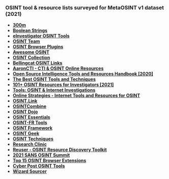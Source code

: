 <h3>OSINT tool & resource lists surveyed for MetaOSINT v1 dataset (2021)</h3> 
   <ul>
     <li><a href='https://300m.com/osint/'><strong>300m</strong></a></li>
     <li><a href='https://booleanstrings.com/tools/'><strong>Boolean Strings</strong></a></li>
     <li><a href='https://www.einvestigator.com/open-source-intelligence-tools/'><strong>eInvestigator OSINT Tools</strong></a></li>
     <li><a href='https://github.com/IVMachiavelli/OSINT_Team_Links'><strong>OSINT Team</strong></a></li>
     <li><a href='https://github.com/IVMachiavelli/OSINT-Browser-Plugins'><strong>OSINT Browser Plugins</strong></a></li>
     <li><a href='https://github.com/jivoi/awesome-osint'><strong>Awesome OSINT</strong></a></li>
     <li><a href='https://github.com/Ph055a/awesome_osint'><strong>OSINT Collection</strong></a></li>
     <li><a href='https://docs.google.com/document/d/1BfLPJpRtyq4RFtHJoNpvWQjmGnyVkfE2HYoICKOGguA/edit'><strong>Bellingcat OSINT Links</strong></a></li>
     <li><a href='https://docs.google.com/spreadsheets/d/1klugQqw6POlBtuzon8S0b18-gpsDwX-5OYRrB7TyNEw/edit#gid=0'><strong>AaronCTI - CTI & OSINT Online Resources</strong></a></li>
     <li><a href='https://i-intelligence.eu/uploads/public-documents/OSINT_Handbook_2020.pdf'><strong>Open Source Intelligence Tools and Resources Handbook [2020]</strong></a></li>
     <li><a href='https://www.intelligencefusion.co.uk/blog/the-best-open-source-intelligence-osint-tools-and-techniques'><strong>The Best OSINT Tools and Techniques</strong></a></li>
     <li><a href='https://i-sight.com/resources/101-osint-resources-for-investigators/'><strong>101+ OSINT Resources for Investigators [2021]</strong></a></li>
     <li><a href='https://netbootcamp.org/osinttools/'><strong>Tools: OSINT & Internet Investigations</strong></a></li>
     <li><a href='http://onstrat.com/osint/'><strong>Online Strategies - Internet Tools and Resources for OSINT</strong></a></li>
     <li><a href='http://osint.link/'><strong>OSINT.Link</strong></a></li>
     <li><a href='https://www.osintcombine.com/osint-bookmarks'><strong>OSINTCombine</strong></a></li>
     <li><a href='https://www.osintdojo.com/resources/'><strong>OSINT Dojo</strong></a></li>
     <li><a href='http://osintessentials.com/'><strong>OSINT Essentials</strong></a></li>
     <li><a href='https://osintfr.com/en/tools/'><strong>OSINT-FR Tools</strong></a></li>
     <li><a href='http://osintframework.com/'><strong>OSINT Framework</strong></a></li>
     <li><a href='https://osintgeek.de/tools'><strong>OSINT Geek</strong></a></li>
     <li><a href='https://www.osinttechniques.com/osint-tools.html'><strong>OSINT Techniques</strong></a></li>
     <li><a href='http://www.researchclinic.net/links.html'><strong>Research Clinic</strong></a></li>
     <li><a href='https://rr.reuser.biz/index.html'><strong>Reuser - OSINT Resource Discovery Toolkit</strong></a></li>
     <li><a href='https://www.sans.org/blog/list-of-resource-links-from-open-source-intelligence-summit-2021/'><strong>2021 SANS OSINT Summit</strong></a></li>
     <li><a href='https://securitytrails.com/blog/top-osint-web-browser-extensions'><strong>Top 15 OSINT Browser Extensions</strong></a></li>
     <li><a href='https://thecyberpost.com/open-source-intelligence-osint-tools/'><strong>Cyber Post OSINT Tools</strong></a></li>
     <li><a href='https://wizardsourcer.com/Tools/'><strong>Wizard Sourcer</strong></a></li>
   </ul>